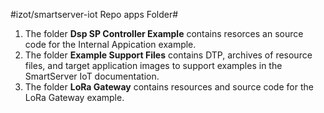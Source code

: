 #izot/smartserver-iot Repo apps Folder#
1. The folder **Dsp SP Controller Example** contains resorces an source code for the Internal Appication example.
2. The folder **Example Support Files** contains DTP, archives of resource files, and target application images to support examples in the SmartServer IoT documentation. 
3. The folder **LoRa Gateway** contains resources and source code for the LoRa Gateway example. 
